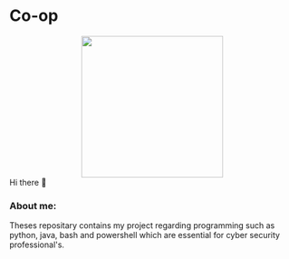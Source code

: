 # Co-op
<div id="header" align="center">
  <img src="https://media2.giphy.com/media/3kPDmoWdBpQPNhCnUG/giphy.gif" width="250"/>
</div>
Hi there 👋

### About me:
Theses repositary contains my project regarding programming such as python, java, bash and powershell which are essential for cyber security professional's.
